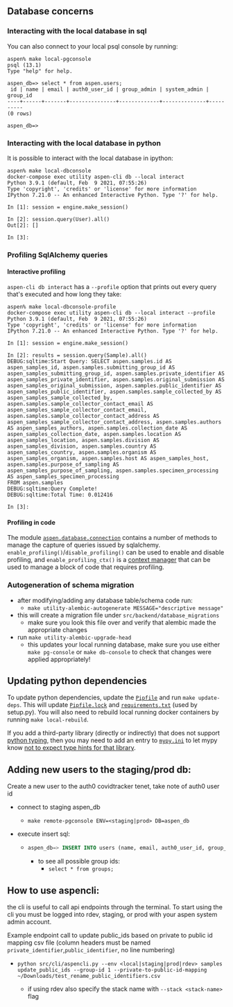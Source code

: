 ## Database concerns

### Interacting with the local database in sql

You can also connect to your local psql console by running:

```
aspen% make local-pgconsole
psql (13.1)
Type "help" for help.

aspen_db=> select * from aspen.users;
 id | name | email | auth0_user_id | group_admin | system_admin | group_id
----+------+-------+---------------+-------------+--------------+----------
(0 rows)

aspen_db=>
```

### Interacting with the local database in python

It is possible to interact with the local database in ipython:

```
aspen% make local-dbconsole
docker-compose exec utility aspen-cli db --local interact
Python 3.9.1 (default, Feb  9 2021, 07:55:26)
Type 'copyright', 'credits' or 'license' for more information
IPython 7.21.0 -- An enhanced Interactive Python. Type '?' for help.

In [1]: session = engine.make_session()

In [2]: session.query(User).all()
Out[2]: []

In [3]:
```

### Profiling SqlAlchemy queries

#### Interactive profiling

`aspen-cli db interact` has a `--profile` option that prints out every query that's executed and how long they take:

```
aspen% make local-dbconsole-profile
docker-compose exec utility aspen-cli db --local interact --profile
Python 3.9.1 (default, Feb  9 2021, 07:55:26)
Type 'copyright', 'credits' or 'license' for more information
IPython 7.21.0 -- An enhanced Interactive Python. Type '?' for help.

In [1]: session = engine.make_session()

In [2]: results = session.query(Sample).all()
DEBUG:sqltime:Start Query: SELECT aspen.samples.id AS aspen_samples_id, aspen.samples.submitting_group_id AS aspen_samples_submitting_group_id, aspen.samples.private_identifier AS aspen_samples_private_identifier, aspen.samples.original_submission AS aspen_samples_original_submission, aspen.samples.public_identifier AS aspen_samples_public_identifier, aspen.samples.sample_collected_by AS aspen_samples_sample_collected_by, aspen.samples.sample_collector_contact_email AS aspen_samples_sample_collector_contact_email, aspen.samples.sample_collector_contact_address AS aspen_samples_sample_collector_contact_address, aspen.samples.authors AS aspen_samples_authors, aspen.samples.collection_date AS aspen_samples_collection_date, aspen.samples.location AS aspen_samples_location, aspen.samples.division AS aspen_samples_division, aspen.samples.country AS aspen_samples_country, aspen.samples.organism AS aspen_samples_organism, aspen.samples.host AS aspen_samples_host, aspen.samples.purpose_of_sampling AS aspen_samples_purpose_of_sampling, aspen.samples.specimen_processing AS aspen_samples_specimen_processing
FROM aspen.samples
DEBUG:sqltime:Query Complete!
DEBUG:sqltime:Total Time: 0.012416

In [3]:
```

#### Profiling in code

The module [`aspen.database.connection`](../../src/backend/aspen/database/connection.py) contains a number of methods to manage the capture of queries issued by sqlalchemy.  `enable_profiling()`/`disable_profiling()` can be used to enable and disable profiling, and `enable_profiling_ctx()` is a [context manager](https://docs.python.org/3/reference/compound_stmts.html#with) that can be used to manage a block of code that requires profiling.

### Autogeneration of schema migration

- after modifying/adding any database table/schema code run:
  - `make utility-alembic-autogenerate MESSAGE="descriptive message"`
- this will create a migration file under `src/backend/database_migrations`
  - make sure you look this file over and verify that alembic made the appropriate changes
- run `make utility-alembic-upgrade-head`
  - this updates your local running database, make sure you use either `make pg-console` or `make db-console` to check that changes were applied appropriately!

## Updating python dependencies

To update python dependencies, update the [`Pipfile`](../../Pipfile) and run `make update-deps`. This will update [`Pipfile.lock`](../../src/backend/Pipfile.lock) and [`requirements.txt`](../../src/backend/requirements.txt) (used by setup.py).
You will also need to rebuild local running docker containers by running `make local-rebuild`.

If you add a third-party library (directly or indirectly) that does not support [python typing](https://docs.python.org/3/library/typing.html), then you may need to add an entry to [`mypy.ini`](../../mypy.ini) to let mypy know [not to expect type hints for that library](https://mypy.readthedocs.io/en/stable/running_mypy.html#missing-type-hints-for-third-party-library).


## Adding new users to the staging/prod db:
Create a new user to the auth0 covidtracker tenet, take note of auth0 user id
* connect to staging aspen_db
  * `make remote-pgconsole ENV=<staging|prod> DB=aspen_db`

* execute insert sql:
  * ```sql
    aspen_db=> INSERT INTO users (name, email, auth0_user_id, group_admin, system_admin, group_id) VALUES ('<name>', '<email>', '<auth0 user ID>', 'f', 't', <group ID>);
    ```
    * to see all possible group ids:
      * `select * from groups;`

## How to use aspencli:
the cli is useful to call api endpoints through the terminal. To start using the cli you must be logged into rdev, staging, or prod with your aspen system admin account. 

Example endpoint call to update public_ids based on private to public id mapping csv file (column headers must be named `private_identifier`,`public_identifier`, no line numbering)
* `python src/cli/aspencli.py --env <local|staging|prod|rdev> samples update_public_ids --group-id 1 --private-to-public-id-mapping ~/Downloads/test_rename_public_identifiers.csv`

  * if using rdev also specify the stack name with `--stack <stack-name>` flag